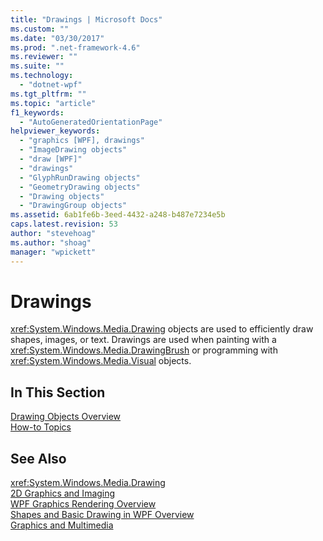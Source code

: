 ```yaml
---
title: "Drawings | Microsoft Docs"
ms.custom: ""
ms.date: "03/30/2017"
ms.prod: ".net-framework-4.6"
ms.reviewer: ""
ms.suite: ""
ms.technology: 
  - "dotnet-wpf"
ms.tgt_pltfrm: ""
ms.topic: "article"
f1_keywords: 
  - "AutoGeneratedOrientationPage"
helpviewer_keywords: 
  - "graphics [WPF], drawings"
  - "ImageDrawing objects"
  - "draw [WPF]"
  - "drawings"
  - "GlyphRunDrawing objects"
  - "GeometryDrawing objects"
  - "Drawing objects"
  - "DrawingGroup objects"
ms.assetid: 6ab1fe6b-3eed-4432-a248-b487e7234e5b
caps.latest.revision: 53
author: "stevehoag"
ms.author: "shoag"
manager: "wpickett"
---
```

# Drawings
<xref:System.Windows.Media.Drawing> objects are used to efficiently draw shapes, images, or text. Drawings are used when painting with a <xref:System.Windows.Media.DrawingBrush> or programming with <xref:System.Windows.Media.Visual> objects.  
  
## In This Section  
 [Drawing Objects Overview](../../../../docs/framework/wpf/graphics-multimedia/drawing-objects-overview.md)  
  [How-to Topics](../../../../docs/framework/wpf/graphics-multimedia/drawings-how-to-topics.md)  
  
## See Also  
 <xref:System.Windows.Media.Drawing>   
 [2D Graphics and Imaging](../../../../docs/framework/wpf/advanced/optimizing-performance-2d-graphics-and-imaging.md)   
 [WPF Graphics Rendering Overview](../../../../docs/framework/wpf/graphics-multimedia/wpf-graphics-rendering-overview.md)   
 [Shapes and Basic Drawing in WPF Overview](../../../../docs/framework/wpf/graphics-multimedia/shapes-and-basic-drawing-in-wpf-overview.md)   
 [Graphics and Multimedia](../../../../docs/framework/wpf/graphics-multimedia/graphics-and-multimedia.md)